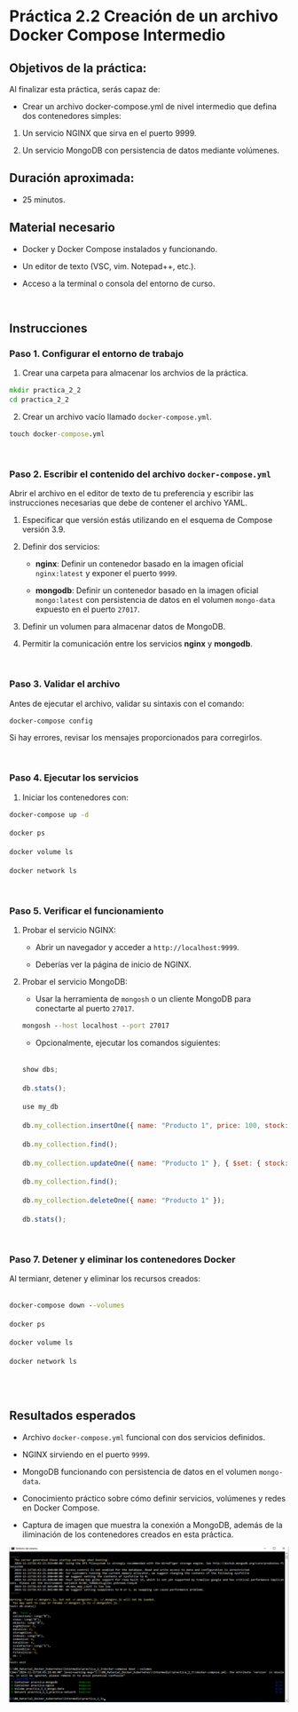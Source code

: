 # Práctica 2.2 Creación de un archivo Docker Compose Intermedio

## Objetivos de la práctica:
Al finalizar esta práctica, serás capaz de:
- Crear un archivo docker-compose.yml de nivel intermedio que defina dos contenedores simples:

1. Un servicio NGINX que sirva en el puerto 9999.

2. Un servicio MongoDB con persistencia de datos mediante volúmenes.

## Duración aproximada:
- 25 minutos.

## Material necesario

- Docker y Docker Compose instalados y funcionando.

- Un editor de texto (VSC, vim. Notepad++, etc.).

- Acceso a la terminal o consola del entorno de curso.


<br/>

## Instrucciones

### Paso 1. Configurar el entorno de trabajo

1. Crear una carpeta para almacenar los archvios de la práctica.

```cmd
mkdir practica_2_2
cd practica_2_2
```

2. Crear un archivo vacío llamado `docker-compose.yml`.

```cmd
touch docker-compose.yml
```

<br/>

### Paso 2. Escribir el contenido del archivo `docker-compose.yml`

Abrir el archivo en el editor de texto de tu preferencia y escribir las instrucciones necesarias que debe de contener el archivo YAML.

1. Especificar que versión estás utilizando en el esquema de Compose versión 3.9.

2. Definir dos servicios:

    - **nginx**: Definir un contenedor basado en la imagen oficial `nginx:latest` y exponer el puerto `9999`.

    - **mongodb**: Definir un contenedor basado en la imagen oficial `mongo:latest` con persistencia de datos en el volumen `mongo-data` expuesto en el puerto `27017`.

3. Definir un volumen para almacenar datos de MongoDB.

4. Permitir la comunicación entre los servicios **nginx** y **mongodb**.

<br/>

### Paso 3. Validar el archivo

Antes de ejecutar el archivo, validar su sintaxis con el comando:

```cmd
docker-compose config
```

Si hay errores, revisar los mensajes proporcionados para corregirlos.

<br/>

### Paso 4. Ejecutar los servicios

1. Iniciar los contenedores con:

```cmd
docker-compose up -d

docker ps

docker volume ls

docker network ls

```
<br/>

### Paso 5. Verificar el funcionamiento

1. Probar el servicio NGINX:

    - Abrir un navegador y acceder a `http://localhost:9999`.

    - Deberías ver la página de inicio de NGINX.

2. Probar el servicio MongoDB:

    - Usar la herramienta de `mongosh` o un cliente MongoDB para conectarte al puerto `27017`.

    ```cmd
    mongosh --host localhost --port 27017
    ```

    - Opcionalmente, ejecutar los comandos siguientes:

    ```javascript

    show dbs;

    db.stats();

    use my_db

    db.my_collection.insertOne({ name: "Producto 1", price: 100, stock: 50 });

    db.my_collection.find();

    db.my_collection.updateOne({ name: "Producto 1" }, { $set: { stock: 5 } })

    db.my_collection.find();

    db.my_collection.deleteOne({ name: "Producto 1" });

    db.stats();

    ```

<br/>

### Paso 7. Detener y eliminar los contenedores Docker

Al termianr, detener y eliminar los recursos creados:

```cmd

docker-compose down --volumes

docker ps

docker volume ls

docker network ls

```
<br/>
<br/>

## Resultados esperados

- Archivo `docker-compose.yml` funcional con dos servicios definidos.

- NGINX sirviendo en el puerto `9999`.

- MongoDB funcionando con persistencia de datos en el volumen `mongo-data`.

- Conocimiento práctico sobre cómo definir servicios, volúmenes y redes en Docker Compose.

- Captura de imagen que muestra la conexión a MongoDB, además de la iliminación de los contenedores creados en esta práctica.

![mongosh](../images/u2_2_1.png)
